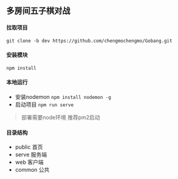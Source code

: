 ## 多房间五子棋对战

#### 拉取项目
`git clone -b dev https://github.com/chengmochengmo/Gobang.git`

#### 安装模块
`npm install`

#### 本地运行
- 安装nodemon `npm install nodemon -g`
- 启动项目 `npm run serve` 

> 部署需要node环境 推荐pm2启动

#### 目录结构

- public 首页
- serve 服务端
- web 客户端
- common 公共